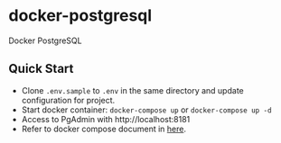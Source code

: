 # docker-postgresql
Docker PostgreSQL

## Quick Start

- Clone `.env.sample` to `.env` in the same directory and update configuration for project.
- Start docker container: `docker-compose up` or `docker-compose up -d`
- Access to PgAdmin with http://localhost:8181
- Refer to docker compose document in [here](https://docs.docker.com/compose/overview/#compose-documentation).

